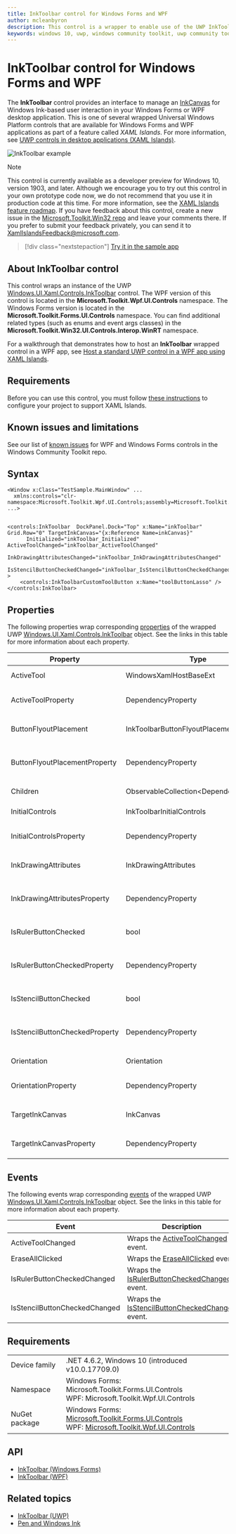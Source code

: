 ```yaml
---
title: InkToolbar control for Windows Forms and WPF
author: mcleanbyron
description: This control is a wrapper to enable use of the UWP InkToolbar control in Windows Forms or WPF.
keywords: windows 10, uwp, windows community toolkit, uwp community toolkit, uwp toolkit, InkToolbar, Windows Forms, WPF
---
```


# InkToolbar control for Windows Forms and WPF

The **InkToolbar** control provides an interface to manage an [InkCanvas](InkCanvas.md) for Windows Ink-based user interaction in your Windows Forms or WPF desktop application. This is one of several wrapped Universal Windows Platform controls that are available for Windows Forms and WPF applications as part of a feature called *XAML Islands*. For more information, see [UWP controls in desktop applications (XAML Islands)](https://docs.microsoft.com/windows/uwp/xaml-platform/xaml-host-controls).

![InkToolbar example](../../resources/images/Controls/InkCanvas.png)

> [!NOTE]
> This control is currently available as a developer preview for Windows 10, version 1903, and later. Although we encourage you to try out this control in your own prototype code now, we do not recommend that you use it in production code at this time. For more information, see the [XAML Islands feature roadmap](https://docs.microsoft.com/windows/uwp/xaml-platform/xaml-host-controls#feature-roadmap). If you have feedback about this control, create a new issue in the [Microsoft.Toolkit.Win32 repo](https://github.com/windows-toolkit/Microsoft.Toolkit.Win32/issues) and leave your comments there. If you prefer to submit your feedback privately, you can send it to XamlIslandsFeedback@microsoft.com.

> [!div class="nextstepaction"]
> [Try it in the sample app](uwpct://WPFandWinFormsControls?sample=InkToolbar)

## About InkToolbar control

This control wraps an instance of the UWP [Windows.UI.Xaml.Controls.InkToolbar](https://docs.microsoft.com/uwp/api/Windows.UI.Xaml.Controls.InkToolbar) control. The WPF version of this control is located in the **Microsoft.Toolkit.Wpf.UI.Controls** namespace. The Windows Forms version is located in the **Microsoft.Toolkit.Forms.UI.Controls** namespace. You can find additional related types (such as enums and event args classes) in the **Microsoft.Toolkit.Win32.UI.Controls.Interop.WinRT** namespace.

For a walkthrough that demonstrates how to host an **InkToolbar** wrapped control in a WPF app, see [Host a standard UWP control in a WPF app using XAML Islands](https://docs.microsoft.com/windows/apps/desktop/modernize/host-standard-control-with-xaml-islands).

## Requirements

Before you can use this control, you must follow [these instructions](https://docs.microsoft.com/windows/uwp/xaml-platform/xaml-host-controls#requirements) to configure your project to support XAML Islands.

## Known issues and limitations

See our list of [known issues](https://github.com/windows-toolkit/Microsoft.Toolkit.Win32/issues) for WPF and Windows Forms controls in the Windows Community Toolkit repo.

## Syntax

```xaml
<Window x:Class="TestSample.MainWindow" ...
  xmlns:controls="clr-namespace:Microsoft.Toolkit.Wpf.UI.Controls;assembly=Microsoft.Toolkit.Wpf.UI.Controls"
...>


<controls:InkToolbar  DockPanel.Dock="Top" x:Name="inkToolbar" Grid.Row="0" TargetInkCanvas="{x:Reference Name=inkCanvas}"    
      Initialized="inkToolbar_Initialized" ActiveToolChanged="inkToolbar_ActiveToolChanged"
      InkDrawingAttributesChanged="inkToolbar_InkDrawingAttributesChanged"
      IsStencilButtonCheckedChanged="inkToolbar_IsStencilButtonCheckedChanged"  >
    <controls:InkToolbarCustomToolButton x:Name="toolButtonLasso" />
</controls:InkToolbar>
```

## Properties

The following properties wrap corresponding [properties](https://docs.microsoft.com/uwp/api/Windows.UI.Xaml.Controls.InkToolbar#properties) of the wrapped UWP [Windows.UI.Xaml.Controls.InkToolbar](https://docs.microsoft.com/uwp/api/Windows.UI.Xaml.Controls.InkToolbar) object. See the links in this table for more information about each property.

| Property | Type | Description |
| -- | -- | -- |
| ActiveTool | WindowsXamlHostBaseExt | Wraps the [ActiveTool](https://docs.microsoft.com/uwp/api/windows.ui.xaml.controls.inktoolbar.activetool) property. |
| ActiveToolProperty | DependencyProperty | Dependency property for the **ActiveTool** property. |
| ButtonFlyoutPlacement | InkToolbarButtonFlyoutPlacement | Wraps the [ButtonFlyoutPlacement](https://docs.microsoft.com/uwp/api/windows.ui.xaml.controls.inktoolbar.buttonflyoutplacement) property. |
| ButtonFlyoutPlacementProperty | DependencyProperty | Dependency property for the **ButtonFlyoutPlacement** property. |
| Children | ObservableCollection&lt;DependencyObject&gt; | Wraps the [Children](https://docs.microsoft.com/uwp/api/windows.ui.xaml.controls.inktoolbar.children) property. |
| InitialControls | InkToolbarInitialControls  | Wraps the [InitialControls](https://docs.microsoft.com/uwp/api/windows.ui.xaml.controls.inktoolbar.initialcontrols) property. |
| InitialControlsProperty | DependencyProperty | Dependency property for the **InitialControls** property. |
| InkDrawingAttributes | InkDrawingAttributes | Wraps the [InkDrawingAttributes](https://docs.microsoft.com/uwp/api/windows.ui.xaml.controls.inktoolbar.inkdrawingattributes) property.  |
| InkDrawingAttributesProperty | DependencyProperty | Dependency property for the **InkDrawingAttributes** property. |
| IsRulerButtonChecked | bool | Wraps the [IsRulerButtonChecked](https://docs.microsoft.com/uwp/api/windows.ui.xaml.controls.inktoolbar.isrulerbuttonchecked) property. |
| IsRulerButtonCheckedProperty | DependencyProperty | Dependency property for the **IsRulerButtonChecked** property. |
| IsStencilButtonChecked | bool | Wraps the [IsStencilButtonChecked](https://docs.microsoft.com/uwp/api/windows.ui.xaml.controls.inktoolbar.isstencilbuttonchecked) property. |
| IsStencilButtonCheckedProperty | DependencyProperty | Dependency property for the **IsStencilButtonChecked** property. |
| Orientation | Orientation | Wraps the [Orientation](https://docs.microsoft.com/uwp/api/windows.ui.xaml.controls.inktoolbar.orientation) property. |
| OrientationProperty | DependencyProperty | Dependency property for the **Orientation** property. |
| TargetInkCanvas | InkCanvas | Wraps the [TargetInkCanvas](https://docs.microsoft.com/uwp/api/windows.ui.xaml.controls.inktoolbar.targetinkcanvas) property. |
| TargetInkCanvasProperty | DependencyProperty | Dependency property for the **TargetInkCanvas** property. |

## Events

The following events wrap corresponding [events](https://docs.microsoft.com/uwp/api/Windows.UI.Xaml.Controls.InkToolbar#events) of the wrapped UWP [Windows.UI.Xaml.Controls.InkToolbar](https://docs.microsoft.com/uwp/api/Windows.UI.Xaml.Controls.InkToolbar) object. See the links in this table for more information about each property.

| Event | Description |
| -- | -- |
| ActiveToolChanged | Wraps the [ActiveToolChanged](https://docs.microsoft.com/uwp/api/windows.ui.xaml.controls.inktoolbar.activetoolchanged) event. |
| EraseAllClicked | Wraps the [EraseAllClicked](https://docs.microsoft.com/uwp/api/windows.ui.xaml.controls.inktoolbar.eraseallclicked) event. |
| IsRulerButtonCheckedChanged | Wraps the [IsRulerButtonCheckedChanged](https://docs.microsoft.com/uwp/api/windows.ui.xaml.controls.inktoolbar.isrulerbuttoncheckedchanged) event. |
| IsStencilButtonCheckedChanged | Wraps the [IsStencilButtonCheckedChanged](https://docs.microsoft.com/uwp/api/windows.ui.xaml.controls.inktoolbar.isstencilbuttoncheckedchanged) event. |

## Requirements

|        |        |
|--------|--------|
| Device family | .NET 4.6.2, Windows 10 (introduced v10.0.17709.0) |
| Namespace | Windows Forms: Microsoft.Toolkit.Forms.UI.Controls <br/> WPF: Microsoft.Toolkit.Wpf.UI.Controls |
| NuGet package | Windows Forms: [Microsoft.Toolkit.Forms.UI.Controls](https://www.nuget.org/packages/Microsoft.Toolkit.Forms.UI.Controls)  <br/> WPF: [Microsoft.Toolkit.Wpf.UI.Controls](https://www.nuget.org/packages/Microsoft.Toolkit.Wpf.UI.Controls) |

## API

- [InkToolbar (Windows Forms)](https://github.com/windows-toolkit/Microsoft.Toolkit.Win32/tree/master/Microsoft.Toolkit.Forms.UI.Controls/InkToolbar)
- [InkToolbar (WPF)](https://github.com/windows-toolkit/Microsoft.Toolkit.Win32/tree/master/Microsoft.Toolkit.Wpf.UI.Controls/InkToolbar)

## Related topics

- [InkToolbar (UWP)](https://docs.microsoft.com/uwp/api/Windows.UI.Xaml.Controls.InkToolbar)
- [Pen and Windows Ink](https://docs.microsoft.com/windows/uwp/design/input/pen-and-stylus-interactions)
